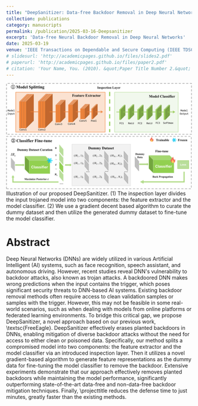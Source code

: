 ```yaml
---
title: "DeepSanitizer: Data-free Backdoor Removal in Deep Neural Networks"
collection: publications
category: manuscripts
permalink: /publication/2025-03-16-Deepsanitizer
excerpt: 'Data-free Neural Backdoor Removal in Deep Neural Networks'
date: 2025-03-19
venue: 'IEEE Transactions on Dependable and Secure Computing (IEEE TDSC) Submission'
# slidesurl: 'http://academicpages.github.io/files/slides2.pdf'
# paperurl: 'http://academicpages.github.io/files/paper2.pdf'
# citation: 'Your Name, You. (2010). &quot;Paper Title Number 2.&quot; <i>Journal 1</i>. 1(2).'
---
```


![Overview](../images/paper_overview/overview_ds.png)
Illustration of our proposed DeepSanitizer. (1) The inspection layer divides the input trojaned model into two components: the feature extractor and the model classifier. (2) We use a gradient decent based algorithm to curate the dummy dataset and then utilize the generated dummy dataset to fine-tune the model classifier.

# Abstract
Deep Neural Networks (DNNs) are widely utilized in various Artificial Intelligent (AI) systems, such as face recognition, speech assistant, and autonomous driving. However, recent studies reveal DNN's vulnerability to backdoor attacks, also known as trojan attacks. A backdoored DNN makes wrong predictions when the input contains the trigger, which poses significant security threats to DNN-based AI systems. Existing backdoor removal methods often require access to clean validation samples or samples with the trigger. However, this may not be feasible in some real-world scenarios, such as when dealing with models from online platforms or federated learning environments. To bridge this critical gap, we propose DeepSanitizer, a novel approach based on our previous work, \textsc{FreeEagle}. DeepSanitizer effectively erases planted backdoors in DNNs, enabling mitigation of diverse backdoor attacks without the need for access to either clean or poisoned data.  Specifically, our method splits a compromised model into two components: the feature extractor and the model classifier via an introduced inspection layer. Then it utilizes a novel gradient-based algorithm to generate feature representations as the dummy data for fine-tuning the model classifier to remove the backdoor. Extensive experiments demonstrate that our approach effectively removes planted backdoors while maintaining the model performance, significantly outperforming state-of-the-art data-free and non-data-free backdoor mitigation techniques. Finally, \projecttitle reduces the defense time to just minutes, greatly faster than the existing methods.